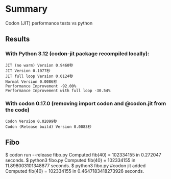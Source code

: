 # Summary

Codon (JIT) performance tests vs python

## Results

### With Python 3.12 (codon-jit package recompiled locally):

```
JIT (no warm) Version 0.9460秒
JIT Version 0.1077秒
JIT full loop Version 0.0124秒
Normal Version 0.0086秒
Performance Inprovement -92.00%
Performance Inprovement with full loop -30.54%
```

### With codon 0.17.0 (removing import codon and @codon.jit from the code)

```
Codon Version 0.02099秒
Codon (Release build) Version 0.0083秒
```


## Fibo

$ codon run --release fibo.py
Computed fib(40) = 102334155 in 0.272047 seconds.
$ python3 fibo.py
Computed fib(40) = 102334155 in 11.898003101348877 seconds.
$ python3 fibo.py #codon jit added
Computed fib(40) = 102334155 in 0.4647183418273926 seconds.
